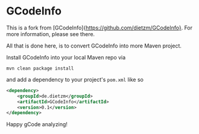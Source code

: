 GCodeInfo
=========

This is a fork from [GCodeInfo]{https://github.com/dietzm/GCodeInfo}.
For more information, please see there.

All that is done here, is to convert GCodeInfo into more Maven project.

Install GCodeInfo into your local Maven repo via
```
mvn clean package install
```

and add a dependency to your project's `pom.xml` like so
```xml
<dependency>
	<groupId>de.dietzm</groupId>
	<artifactId>GCodeInfo</artifactId>
	<version>0.1</version>
</dependency>
``` 

Happy gCode analyzing!